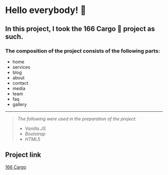 # Hello everybody! :wave:

## In this project, I took the 166 Cargo :bus: project as such.

### The composition of the project consists of the following parts:
- home  
- services  
- blog  
- about  
- contact  
- media  
- team  
- faq  
- gallery  

---

> *The following were used in the preparation of the project:*  
> - *Vanilla.JS*  
> - *Bootstrap*  
> - *HTML5*

## Project link  
[166 Cargo]()
